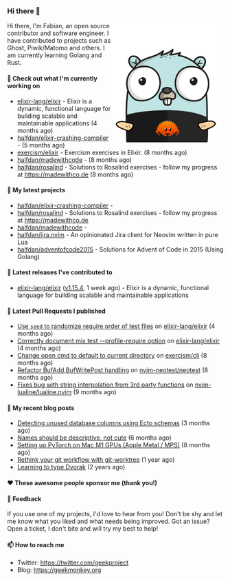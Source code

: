 ### Hi there 👋

<img align="right" src="https://raw.githubusercontent.com/halfdan/halfdan/master/assets/rustgopher.png" width="260">

Hi there, I'm Fabian, an open source contributor and software engineer. I have contributed to projects such as Ghost, Piwik/Matomo and others. I am currently learning Golang and Rust.

#### 👷 Check out what I'm currently working on

- [elixir-lang/elixir](https://github.com/elixir-lang/elixir) - Elixir is a dynamic, functional language for building scalable and maintainable applications (4 months ago)
- [halfdan/elixir-crashing-compiler](https://github.com/halfdan/elixir-crashing-compiler) -  (5 months ago)
- [exercism/elixir](https://github.com/exercism/elixir) - Exercism exercises in Elixir. (8 months ago)
- [halfdan/madewithcode](https://github.com/halfdan/madewithcode) -  (8 months ago)
- [halfdan/rosalind](https://github.com/halfdan/rosalind) - Solutions to Rosalind exercises - follow my progress at https://madewithco.de (8 months ago)

#### 🌱 My latest projects

- [halfdan/elixir-crashing-compiler](https://github.com/halfdan/elixir-crashing-compiler) - 
- [halfdan/rosalind](https://github.com/halfdan/rosalind) - Solutions to Rosalind exercises - follow my progress at https://madewithco.de
- [halfdan/madewithcode](https://github.com/halfdan/madewithcode) - 
- [halfdan/jira.nvim](https://github.com/halfdan/jira.nvim) - An opinionated Jira client for Neovim written in pure Lua
- [halfdan/adventofcode2015](https://github.com/halfdan/adventofcode2015) - Solutions for Advent of Code in 2015 (Using Golang)

#### 🔭 Latest releases I've contributed to

- [elixir-lang/elixir](https://github.com/elixir-lang/elixir) ([v1.15.4](https://github.com/elixir-lang/elixir/releases/tag/v1.15.4), 1 week ago) - Elixir is a dynamic, functional language for building scalable and maintainable applications

#### 🔨 Latest Pull Requests I published

- [Use `seed` to randomize require order of test files](https://github.com/elixir-lang/elixir/pull/12442) on [elixir-lang/elixir](https://github.com/elixir-lang/elixir) (4 months ago)
- [Correctly document mix test --profile-require option](https://github.com/elixir-lang/elixir/pull/12441) on [elixir-lang/elixir](https://github.com/elixir-lang/elixir) (4 months ago)
- [Change open cmd to default to current directory](https://github.com/exercism/cli/pull/1070) on [exercism/cli](https://github.com/exercism/cli) (8 months ago)
- [Refactor BufAdd,BufWritePost handling](https://github.com/nvim-neotest/neotest/pull/137) on [nvim-neotest/neotest](https://github.com/nvim-neotest/neotest) (8 months ago)
- [Fixes bug with string interpolation from 3rd party functions](https://github.com/nvim-lualine/lualine.nvim/pull/880) on [nvim-lualine/lualine.nvim](https://github.com/nvim-lualine/lualine.nvim) (9 months ago)

#### 📜 My recent blog posts

- [Detecting unused database columns using Ecto schemas](https://geekmonkey.org/detecting-unused-database-columns-using-ecto-schemas/) (3 months ago)
- [Names should be descriptive, not cute](https://geekmonkey.org/names-should-be-descriptive-not-cute/) (6 months ago)
- [Setting up PyTorch on Mac M1 GPUs (Apple Metal / MPS)](https://geekmonkey.org/setting-up-jupyter-lab-with-pytorch-on-a-mac-with-gpu/) (8 months ago)
- [Rethink your git workflow with git-worktree](https://geekmonkey.org/rethink-your-git-workflow-with-git-worktree/) (1 year ago)
- [Learning to type Dvorak](https://geekmonkey.org/learning-to-type-dvorak/) (2 years ago)

#### ❤️ These awesome people sponsor me (thank you!)


#### 💬 Feedback

If you use one of my projects, I'd love to hear from you! Don't be shy and let me know what you liked
and what needs being improved. Got an issue? Open a ticket, I don't bite and will try my best to help!

#### 📫 How to reach me

- Twitter: https://twitter.com/geekproject
- Blog: https://geekmonkey.org
